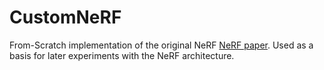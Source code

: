 # CustomNeRF
From-Scratch implementation of the original NeRF [NeRF paper](https://github.com/bmild/nerf). Used as a basis for later experiments with the NeRF architecture.
